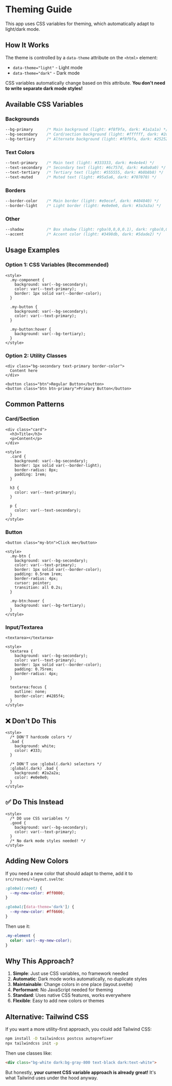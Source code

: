 # Theming Guide

This app uses CSS variables for theming, which automatically adapt to light/dark mode.

## How It Works

The theme is controlled by a `data-theme` attribute on the `<html>` element:
- `data-theme="light"` - Light mode
- `data-theme="dark"` - Dark mode

CSS variables automatically change based on this attribute. **You don't need to write separate dark mode styles!**

## Available CSS Variables

### Backgrounds
```css
--bg-primary      /* Main background (light: #f8f9fa, dark: #1a1a1a) */
--bg-secondary    /* Card/section background (light: #ffffff, dark: #2d2d2d) */
--bg-tertiary     /* Alternate background (light: #f8f9fa, dark: #252525) */
```

### Text Colors
```css
--text-primary    /* Main text (light: #333333, dark: #e4e4e4) */
--text-secondary  /* Secondary text (light: #6c757d, dark: #a0a0a0) */
--text-tertiary   /* Tertiary text (light: #555555, dark: #b8b8b8) */
--text-muted      /* Muted text (light: #95a5a6, dark: #707070) */
```

### Borders
```css
--border-color    /* Main border (light: #e9ecef, dark: #404040) */
--border-light    /* Light border (light: #e0e0e0, dark: #3a3a3a) */
```

### Other
```css
--shadow          /* Box shadow (light: rgba(0,0,0,0.1), dark: rgba(0,0,0,0.3)) */
--accent          /* Accent color (light: #3498db, dark: #5dade2) */
```

## Usage Examples

### Option 1: CSS Variables (Recommended)
```svelte
<style>
  .my-component {
    background: var(--bg-secondary);
    color: var(--text-primary);
    border: 1px solid var(--border-color);
  }
  
  .my-button {
    background: var(--bg-secondary);
    color: var(--text-primary);
  }
  
  .my-button:hover {
    background: var(--bg-tertiary);
  }
</style>
```

### Option 2: Utility Classes
```svelte
<div class="bg-secondary text-primary border-color">
  Content here
</div>

<button class="btn">Regular Button</button>
<button class="btn btn-primary">Primary Button</button>
```

## Common Patterns

### Card/Section
```svelte
<div class="card">
  <h3>Title</h3>
  <p>Content</p>
</div>

<style>
  .card {
    background: var(--bg-secondary);
    border: 1px solid var(--border-light);
    border-radius: 8px;
    padding: 1rem;
  }
  
  h3 {
    color: var(--text-primary);
  }
  
  p {
    color: var(--text-secondary);
  }
</style>
```

### Button
```svelte
<button class="my-btn">Click me</button>

<style>
  .my-btn {
    background: var(--bg-secondary);
    color: var(--text-primary);
    border: 1px solid var(--border-color);
    padding: 0.5rem 1rem;
    border-radius: 4px;
    cursor: pointer;
    transition: all 0.2s;
  }
  
  .my-btn:hover {
    background: var(--bg-tertiary);
  }
</style>
```

### Input/Textarea
```svelte
<textarea></textarea>

<style>
  textarea {
    background: var(--bg-secondary);
    color: var(--text-primary);
    border: 1px solid var(--border-color);
    padding: 0.75rem;
    border-radius: 4px;
  }
  
  textarea:focus {
    outline: none;
    border-color: #4285f4;
  }
</style>
```

## ❌ Don't Do This

```svelte
<style>
  /* DON'T hardcode colors */
  .bad {
    background: white;
    color: #333;
  }
  
  /* DON'T use :global(.dark) selectors */
  :global(.dark) .bad {
    background: #2a2a2a;
    color: #e0e0e0;
  }
</style>
```

## ✅ Do This Instead

```svelte
<style>
  /* DO use CSS variables */
  .good {
    background: var(--bg-secondary);
    color: var(--text-primary);
  }
  /* No dark mode styles needed! */
</style>
```

## Adding New Colors

If you need a new color that should adapt to theme, add it to `src/routes/+layout.svelte`:

```css
:global(:root) {
  --my-new-color: #ff0000;
}

:global([data-theme='dark']) {
  --my-new-color: #ff6666;
}
```

Then use it:
```css
.my-element {
  color: var(--my-new-color);
}
```

## Why This Approach?

1. **Simple**: Just use CSS variables, no framework needed
2. **Automatic**: Dark mode works automatically, no duplicate styles
3. **Maintainable**: Change colors in one place (layout.svelte)
4. **Performant**: No JavaScript needed for theming
5. **Standard**: Uses native CSS features, works everywhere
6. **Flexible**: Easy to add new colors or themes

## Alternative: Tailwind CSS

If you want a more utility-first approach, you could add Tailwind CSS:

```bash
npm install -D tailwindcss postcss autoprefixer
npx tailwindcss init -p
```

Then use classes like:
```html
<div class="bg-white dark:bg-gray-800 text-black dark:text-white">
```

But honestly, **your current CSS variable approach is already great!** It's what Tailwind uses under the hood anyway.

